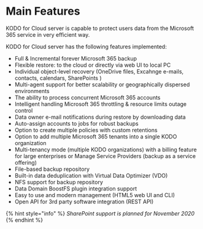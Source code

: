 # Main Features

KODO for Cloud server is capable to protect users data from the Microsoft 365 service in very efficient way. 

KODO for Cloud server has the following features implemented: 

* Full & Incremental forever Microsoft 365 backup 
* Flexible restore: to the cloud or directly via web UI to local PC
* Individual object-level recovery \(OneDrive files, Excahnge e-mails, contacts, calendars, SharePoints \)
* Multi-agent support for better scalability or geographically dispersed environments
* The ability to process concurrent Microsoft 365 accounts 
* Intelligent handling Microsoft 365 throttling & resource limits outage control
* Data owner e-mail notifications during restore by downloading data
* Auto-assign accounts to jobs for robust backups
* Option to create multiple policies with custom retentions 
* Option to add multiple Microsoft 365 tenants into a single KODO organization 
* Multi-tenancy mode \(multiple KODO organizations\) with a billing feature for large enterprises or Manage Service Providers \(backup as a service offering\)
* File-based backup repository
* Built-in data deduplication with Virtual Data Optimizer \(VDO\)
* NFS support for backup repository
* Data Domain BoostFS plugin integration support
* Easy to use and modern management \(HTML5 web UI and CLI\)
* Open API for 3rd party software integration \(REST API\)

{% hint style="info" %}
_SharePoint support is planned for November 2020_
{% endhint %}


